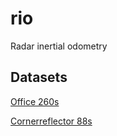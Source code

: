 # rio
Radar inertial odometry

## Datasets
[Office 260s](https://polybox.ethz.ch/index.php/s/mPAhM4RDJjjjpxx)

[Cornerreflector 88s](https://polybox.ethz.ch/index.php/s/VFQGMqALWB5ouDQ)
